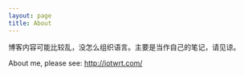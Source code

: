 ```yaml
---
layout: page
title: About
---
```


博客内容可能比较乱，没怎么组织语言。主要是当作自己的笔记，请见谅。

About me, please see:
http://iotwrt.com/